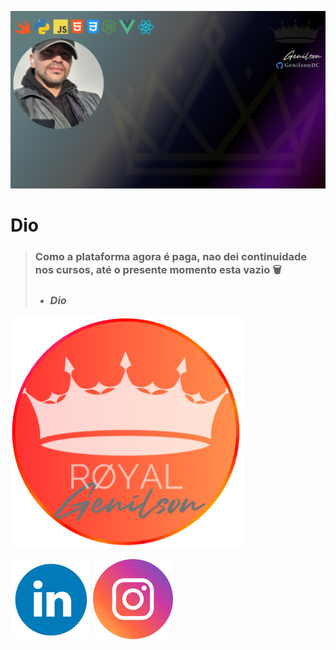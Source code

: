 ![GenilsonDC Banner](Documentation/GitGenilsonDC.png)

# Dio 

> ### Como a plataforma agora é paga, nao dei continuidade nos cursos, até o presente momento esta vazio 🗑️
>
> - ### *Dio*
>
>   



 ![GenilsonDC logo](Documentation/roundOrangeLogo.png)



[![linkedin](Documentation/linkedin_icon.png)](https://www.linkedin.com/in/genilson-do-carmo-8a42b89a/)    [![instagrm](Documentation/instag.png)](https://www.instagram.com/genilson_carmo/) 
